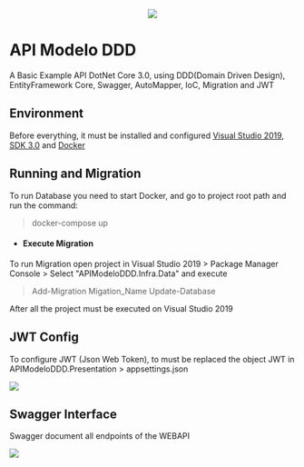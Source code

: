 <p align="center">
  <img  src="https://raw.githubusercontent.com/rafaeldias97/api-netcore-v3/master/docs/netcore.png">
</p>

# API Modelo DDD

A Basic Example API DotNet Core 3.0, using DDD(Domain Driven Design), EntityFramework Core, Swagger, AutoMapper, IoC, Migration and JWT

## Environment
 Before everything, it must be installed and configured [Visual Studio 2019](https://visualstudio.microsoft.com/pt-br/vs/?rr=https%3A%2F%2Fwww.google.com%2F), [SDK 3.0](https://dotnet.microsoft.com/download/dotnet-core/3.0) and [Docker](https://docs.docker.com/docker-for-windows/install/)

## Running and Migration
To run Database you need to start Docker, and go to project root path and run the command:

> docker-compose up

* #### Execute Migration
To run Migration open project in Visual Studio 2019 > Package Manager Console > Select "APIModeloDDD.Infra.Data" and execute

> Add-Migration Migation_Name
> Update-Database

After all the project must be executed on Visual Studio 2019

## JWT Config
To configure JWT (Json Web Token), to must be replaced the object JWT in APIModeloDDD.Presentation > appsettings.json

![](https://raw.githubusercontent.com/rafaeldias97/api-netcore-v3/master/docs/appsettingsjwt.PNG)

## Swagger Interface
Swagger document all endpoints of the WEBAPI

![](https://raw.githubusercontent.com/rafaeldias97/api-netcore-v3/master/docs/Swagger.PNG)